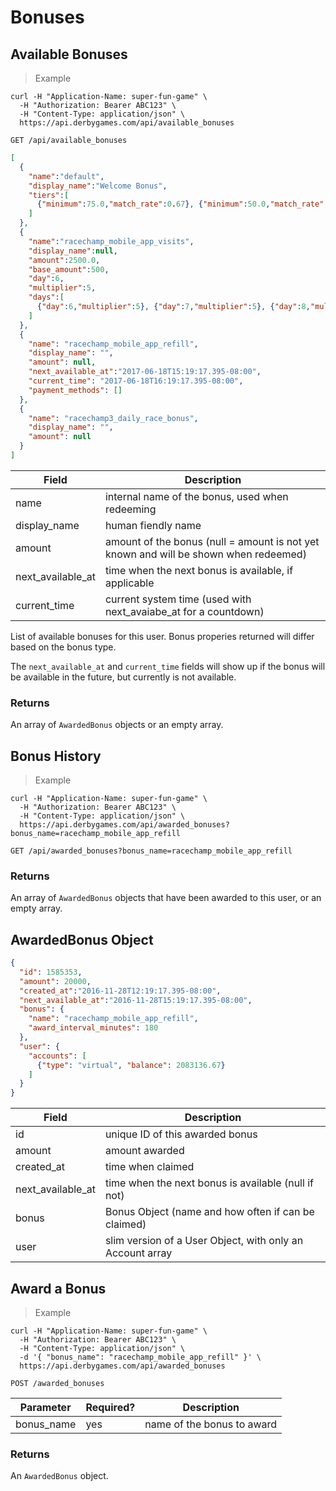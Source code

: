 # Bonuses

## Available Bonuses

> Example

```curl
curl -H "Application-Name: super-fun-game" \
  -H "Authorization: Bearer ABC123" \
  -H "Content-Type: application/json" \
  https://api.derbygames.com/api/available_bonuses
```

`GET /api/available_bonuses`

```json
[
  {
    "name":"default",
    "display_name":"Welcome Bonus",
    "tiers":[ 
      {"minimum":75.0,"match_rate":0.67}, {"minimum":50.0,"match_rate":0.2}, {"minimum":100.0,"match_rate":0.25},{"minimum":250.0,"match_rate":0.4}, {"minimum":500.0,"match_rate":0.5}
    ]
  },
  {
    "name":"racechamp_mobile_app_visits",
    "display_name":null,
    "amount":2500.0,
    "base_amount":500,
    "day":6,
    "multiplier":5,
    "days":[ 
      {"day":6,"multiplier":5}, {"day":7,"multiplier":5}, {"day":8,"multiplier":5}, {"day":9,"multiplier":5}, {"day":10,"multiplier":5}
    ]
  },
  {
    "name": "racechamp_mobile_app_refill",
    "display_name": "",
    "amount": null,
    "next_available_at":"2017-06-18T15:19:17.395-08:00",
    "current_time": "2017-06-18T16:19:17.395-08:00",
    "payment_methods": []
  },
  {
    "name": "racechamp3_daily_race_bonus",
    "display_name": "",
    "amount": null
  }
]
```

Field | Description
----- | -----------
name | internal name of the bonus, used when redeeming
display_name | human fiendly name
amount | amount of the bonus (null = amount is not yet known and will be shown when redeemed)
next_available_at | time when the next bonus is available, if applicable
current_time | current system time (used with next_avaiabe_at for a countdown)

List of available bonuses for this user. Bonus properies returned will differ based on the bonus type.

The `next_available_at` and `current_time` fields will show up if the bonus will be available in the future, but currently is not available.

### Returns

An array of `AwardedBonus` objects or an empty array.

## Bonus History

> Example

```curl
curl -H "Application-Name: super-fun-game" \
  -H "Authorization: Bearer ABC123" \
  -H "Content-Type: application/json" \
  https://api.derbygames.com/api/awarded_bonuses?bonus_name=racechamp_mobile_app_refill
```

`GET /api/awarded_bonuses?bonus_name=racechamp_mobile_app_refill`

### Returns

An array of `AwardedBonus` objects that have been awarded to this user, or an empty array.

## AwardedBonus Object

```json
{
  "id": 1585353,
  "amount": 20000,
  "created_at":"2016-11-28T12:19:17.395-08:00",
  "next_available_at":"2016-11-28T15:19:17.395-08:00",
  "bonus": {
    "name": "racechamp_mobile_app_refill",
    "award_interval_minutes": 180
  },
  "user": {
    "accounts": [
      {"type": "virtual", "balance": 2083136.67}
    ]
  }
}
```

Field | Description
----- | -----------
id | unique ID of this awarded bonus
amount | amount awarded
created_at | time when claimed
next_available_at | time when the next bonus is available (null if not)
bonus | Bonus Object (name and how often if can be claimed)
user | slim version of a User Object, with only an Account array

## Award a Bonus

> Example

```curl
curl -H "Application-Name: super-fun-game" \
  -H "Authorization: Bearer ABC123" \
  -H "Content-Type: application/json" \
  -d '{ "bonus_name": "racechamp_mobile_app_refill" }' \
  https://api.derbygames.com/api/awarded_bonuses
```

`POST /awarded_bonuses`

Parameter | Required? | Description
--------- | --------- | -----------
bonus_name | yes | name of the bonus to award

### Returns

An `AwardedBonus` object.
